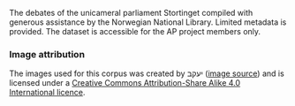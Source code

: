 The debates of the unicameral parliament Stortinget compiled with generous assistance by the Norwegian National Library. Limited metadata is provided. The dataset is accessible for the AP project members only.

### Image attribution

The images used for this corpus was created by יעקב ([image source](https://commons.wikimedia.org/wiki/File:Storting6875.JPG)) and is licensed under a [Creative Commons Attribution-Share Alike 4.0 International licence](https://creativecommons.org/licenses/by-sa/4.0/deed.en).

